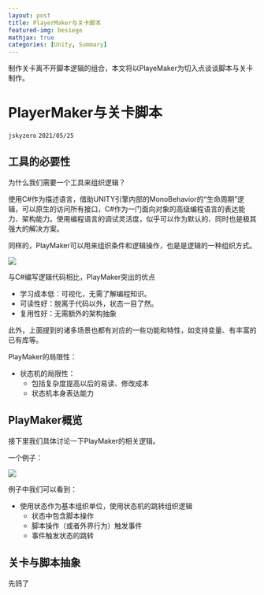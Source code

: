 ```yaml
---
layout: post
title: PlayerMaker与关卡脚本
featured-img: besiege
mathjax: true
categories: [Unity, Summary]
---
```


制作关卡离不开脚本逻辑的组合，本文将以PlayeMaker为切入点谈谈脚本与关卡制作。

<!--more-->


# PlayerMaker与关卡脚本
`jskyzero` `2021/05/25`


## 工具的必要性

为什么我们需要一个工具来组织逻辑？

使用C#作为描述语言，借助UNITY引擎内部的MonoBehavior的“生命周期”逻辑，可以原生的访问所有接口，C#作为一门面向对象的高级编程语言的表达能力、架构能力。使用编程语言的调试灵活度，似乎可以作为默认的、同时也是极其强大的解决方案。

同样的，PlayMaker可以用来组织条件和逻辑操作，也是是逻辑的一种组织方式。


[![](https://mermaid.ink/img/eyJjb2RlIjoiZ3JhcGggTFJcbiAgICBBW-ino-WGs-aWueahiF0gLS0-fOWMheaLrHwgQihDIyDnvJblhpnpgLvovpHku6PnoIEpXG4gICAgQVvop6PlhrPmlrnmoYhdIC0tPnzljIXmi6x8IEIxKFBsYXlNYWtlciDnvJblhpnnirbmgIHot7PovawpXG4gICAgXG4gICAgQ3vlpoLkvZXor4Tku7fkuIDnp43op6PlhrPmlrnmoYh9XG4gICAgQyAtLT5EW-ihqOi-vuiDveWKm-W8ul1cbiAgICBEIC0tPkQxW1wi5o6l5Y-j5Liw5a-M77yM5Y-v6Ieq5a6a5LmJXCJdXG4gICAgRCAtLT5EMltcIumAu-i-kee7hOWQiOa1gei9rO-8jOiHqueUseW6pumrmFwiXVxuICAgIEQgLS0-RDNbXCLlj5jph4_vvIzmlK_mjIHkvb_nlKjlj5jph49cIl1cbiAgICBEIC0tPkQ0W1wi6YC76L6R5p2h5Lu25a6M5aSHXCJdXG5cbiAgICBDIC0tPkVb5piT57u05oqkXVxuICAgIEUgLS0-RTFb5Y-v6K-75oCnXVxuICAgIEUgLS0-RTJb5piT5a2m5LmgXVxuICAgIEUgLS0-RTBb5Y-v5aSN55SoXVxuICAgIEUgLS0-RTNb6LCD6K-V5a655piTXVxuICAgIEUgLS0-RTRbXCLmmJPkv67mlLnvvIzkv67mlLnlj6_mjqdcIl1cblxuICAgIEMgLS0-Rlvorr7orqHkvJjpm4VdXG4gICAgRiAtLT5GMVvmlbDnkIbpgLvovpHmqKHlnotdXG4gICAgRiAtLT5GMlvohJrmnKznlJ_lkb3lkajmnJ9dICAiLCJtZXJtYWlkIjp7InRoZW1lIjoiZGVmYXVsdCJ9LCJ1cGRhdGVFZGl0b3IiOmZhbHNlLCJhdXRvU3luYyI6dHJ1ZSwidXBkYXRlRGlhZ3JhbSI6ZmFsc2V9)](https://mermaid-js.github.io/mermaid-live-editor/edit/##eyJjb2RlIjoiZ3JhcGggTFJcbiAgICBBW-ino-WGs-aWueahiF0gLS0-fOWMheaLrHwgQihDIyDnvJblhpnpgLvovpHku6PnoIEpXG4gICAgQVvop6PlhrPmlrnmoYhdIC0tPnzljIXmi6x8IEIxKFBsYXlNYWtlciDnvJblhpnnirbmgIHot7PovawpXG4gICAgXG4gICAgQ3vlpoLkvZXor4Tku7fkuIDnp43op6PlhrPmlrnmoYh9XG4gICAgQyAtLT5EW-ihqOi-vuiDveWKm-W8ul1cbiAgICBEIC0tPkQxW1wi5o6l5Y-j5Liw5a-M77yM5Y-v6Ieq5a6a5LmJXCJdXG4gICAgRCAtLT5EMltcIumAu-i-kee7hOWQiOa1gei9rO-8jOiHqueUseW6pumrmFwiXVxuICAgIEQgLS0-RDNbXCLlj5jph4_vvIzmlK_mjIHkvb_nlKjlj5jph49cIl1cbiAgICBEIC0tPkQ0W1wi6YC76L6R5p2h5Lu25a6M5aSHXCJdXG5cbiAgICBDIC0tPkVb5piT57u05oqkXVxuICAgIEUgLS0-RTFb5Y-v6K-75oCnXVxuICAgIEUgLS0-RTJb5piT5a2m5LmgXVxuICAgIEUgLS0-RTBb5Y-vZnUneW9uZ11cbiAgICBFIC0tPkUzW-iwg-ivleWuueaYk11cbiAgICBFIC0tPkU0W1wi5piT5L-u5pS577yM5L-u5pS55Y-v5o6nXCJdXG5cbiAgICBDIC0tPkZb6K6-6K6h5LyY6ZuFXVxuICAgIEYgLS0-RjFb5pWw55CG6YC76L6R5qih5Z6LXVxuICAgIEYgLS0-RjJb6ISa5pys55Sf5ZG95ZGo5pyfXSAgIiwibWVybWFpZCI6IntcbiAgXCJ0aGVtZVwiOiBcImRlZmF1bHRcIlxufSIsInVwZGF0ZUVkaXRvciI6ZmFsc2UsImF1dG9TeW5jIjp0cnVlLCJ1cGRhdGVEaWFncmFtIjpmYWxzZX0)

与C#编写逻辑代码相比，PlayMaker突出的优点
+ 学习成本低：可视化，无需了解编程知识。
+ 可读性好：脱离于代码以外，状态一目了然。
+ 复用性好：无需额外的架构抽象

此外，上面提到的诸多场景也都有对应的一些功能和特性，如支持变量、有丰富的已有库等。

PlayMaker的局限性：
+ 状态机的局限性：
  + 包括复杂度提高以后的易读、修改成本
  + 状态机本身表达能力

## PlayMaker概览

接下里我们具体讨论一下PlayMaker的相关逻辑。

一个例子：

[![](https://mermaid.ink/img/eyJjb2RlIjoiZ3JhcGggVERcbiAgICBBW-eBr-aYr-eBreeahF0gLS0-fOW8gOeBr-WujOaIkHwgQlvnga_mmK_kuq7nmoRdXG4gICAgQiAtLT585YWz54Gv5a6M5oiQfCBBXG5cbiAgICBBMVvnga_mmK_nga3nmoRdIC0tPnzljIXlkKt8IEQo5byA54Gv5Yqo5L2cKVxuICAgIEQgLS0-IHzmiafooYzlrox8IEQxKOWFs-eBr-WujOaIkOS6i-S7tilcblxuICAgIEIxW-eBr-aYr-S6rueahF0tLT585YyF5ZCrfCBFKOWFs-eBr-WKqOS9nClcbiAgICBFIC0tPiB85omn6KGM5a6MfCBFMSjlhbPnga_lrozmiJDkuovku7YpIiwibWVybWFpZCI6eyJ0aGVtZSI6ImRlZmF1bHQifSwidXBkYXRlRWRpdG9yIjpmYWxzZSwiYXV0b1N5bmMiOnRydWUsInVwZGF0ZURpYWdyYW0iOmZhbHNlfQ)](https://mermaid-js.github.io/mermaid-live-editor/edit##eyJjb2RlIjoiZ3JhcGggVERcbiAgICBBW-eBr-aYr-eBreeahF0gLS0-fOW8gOeBr-WujOaIkHwgQlvnga_mmK_kuq7nmoRdXG4gICAgQiAtLT585YWz54Gv5a6M5oiQfCBBXG5cbiAgICBBMVvnga_mmK_nga3nmoRdIC0tPnzljIXlkKt8IEQo5byA54Gv5Yqo5L2cKVxuICAgIEQgLS0-IHzmiafooYzlrox8IEQxKOWFs-eBr-WujOaIkOS6i-S7tilcbiAgICBcbiAgICBCMVvnga_mmK_kuq7nmoRdLS0-fOWMheWQq3wgRSjlhbPnga_liqjkvZwpXG4gICAgRSAtLT4gfOaJp-ihjOWujHwgRTEo5YWz54Gv5a6M5oiQ5LqL5Lu2KSIsIm1lcm1haWQiOiJ7XG4gIFwidGhlbWVcIjogXCJkZWZhdWx0XCJcbn0iLCJ1cGRhdGVFZGl0b3IiOmZhbHNlLCJhdXRvU3luYyI6dHJ1ZSwidXBkYXRlRGlhZ3JhbSI6ZmFsc2V9)

例子中我们可以看到：

+ 使用状态作为基本组织单位，使用状态机的跳转组织逻辑
  + 状态中包含脚本操作
  + 脚本操作（或者外界行为）触发事件
  + 事件触发状态的跳转

<!-- ### 教程：灯的开关

+ 状态
+ 事件
+ 状态机的跳转
+ 操作：GUI组件（点击）
+ 事件


### 教程：宝箱的开关

+ 过渡状态
+ 操作：动画播放

### 教程：触发器

+ 触发器
+ 触发器脚本，事件
+ 操作：GUI TEXT

### 尝试：自定义脚本

+ 模板
+ 注释 -->

## 关卡与脚本抽象

先鸽了